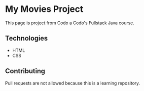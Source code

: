 # My Movies Project

This page is project from Codo a Codo's Fullstack Java course.

## Technologies

- HTML
- CSS

## Contributing

Pull requests are not allowed because this is a learning repository.
